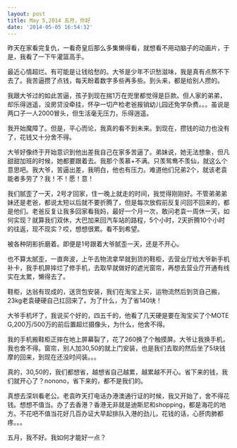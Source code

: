 ```yaml
---
layout: post
title: May 5,2014 五月，你好
date: '2014-05-05 16:54:32'
---
```



昨天在家看完复仇，一看奇皇后那么多集懒得看，就想看不用动脑子的动画片，于是，我看了一下午灌篮高手。

最近心情超烂。有可能是让钱给愁的。大爷是少年不识愁滋味，我是真有点熬不下去了。我苦逼攒了点钱，每天盼着数字多些再多些。到头来，都是给别人攒的。

我跟大爷过的如此苦逼，孩子到现在揣1万在兜里都觉得是巨款。但人家的弟弟，却乐得逍遥，没房贷没牵挂，怀孕一切产检老爸报销幼儿园还免学杂费。。。虽说是两口子一人2000冒头，但生活毫无压力，乐得逍遥。

我开始魔障了。但是，平心而论，我真的看不到未来。到现在，攒钱的动力也没有了，花钱又十分舍不得。

大爷好像终于开始意识到他出差我自己在家多苦逼了。弟妹说，她无法想象，但凡甜甜加班的时候，她都要跟着去。我那个羡慕+不满。只羡鸳鸯不羡仙，就这么个意思吧。我大爷，苦逼出差，我明白，他也有压力。难道他们兄弟2个，就该老袁能者多劳了？我！不！愿！意！

我们腻歪了一天，2号才回家，住一晚上就走的时间，我觉得刚刚好。不管弟弟弟妹还是老爸，都说太短以后就不要折腾了，但是每次放假前反复问回不回来的，都是他们。老爸反复让我多回家看我妈，最好一个月一次，敢问老袁一周休一天，如何实现？就算我们双休，大巴加来回汽车站的路程，5个小时，2天折腾10个小时的往返，现不现实？哎，想想很累。看不到希望。

被各种阴影折磨着。即便是1号跟着大爷腻歪一天，还是不开心。

也不算太腻歪，一直奔波，上午去物流拿早就到货的鞋柜，去营业厅给大爷新手机补卡，我手机屏摔烂了修手机，去取早就做好的遮光窗帘，再想去营业厅开通有线实在太累，懒得去了。

鞋柜，达翁有现成的，送货包安装，我们在淘宝上买，运物流然后到货自己搬，23kg老袁硬硬自己扛回来了。为了什么，为了省140块！

大爷手机坏了，我说买个好的，四五千的，他看了几天硬是要在淘宝买了个MOTE G,200万/500万的前后置超烂摄像头，为什么，他舍不得。

我的手机搬鞋柜正摔在地上屏幕裂了，花了260换了个触摸屏。大爷让我换手机，我也舍不得。窗帘，别人加30,50的就上门安装，也是我们去取的然后坐了5块钱摩的回来，到现在还没时间装。。。

真的，30,50的，我们都想省，越想省自己越累，越累越不开心。省下来的钱，我们就开心了？nonono，省下来的，都不是我们的。

真想去深圳看老公。老袁昨天打电话办港澳通行证的时候，我又开始了，舍不得花钱。想想不值当。办了去香港？香港无非就是迪斯尼和shopping，都是海花的地方。不花吧不值当花好几百办证大早起排队入港的劲儿，花钱的话，心肝肉肺都疼。。。

五月，我不好。我如何才能好一点？


